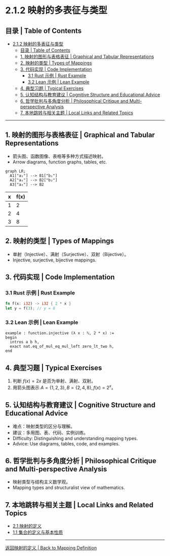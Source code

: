 # 2.1.2 映射的多表征与类型

## 目录 | Table of Contents

- [2.1.2 映射的多表征与类型](#212-映射的多表征与类型)
  - [目录 | Table of Contents](#目录--table-of-contents)
  - [1. 映射的图形与表格表征 | Graphical and Tabular Representations](#1-映射的图形与表格表征--graphical-and-tabular-representations)
  - [2. 映射的类型 | Types of Mappings](#2-映射的类型--types-of-mappings)
  - [3. 代码实现 | Code Implementation](#3-代码实现--code-implementation)
    - [3.1 Rust 示例 | Rust Example](#31-rust-示例--rust-example)
    - [3.2 Lean 示例 | Lean Example](#32-lean-示例--lean-example)
  - [4. 典型习题 | Typical Exercises](#4-典型习题--typical-exercises)
  - [5. 认知结构与教育建议 | Cognitive Structure and Educational Advice](#5-认知结构与教育建议--cognitive-structure-and-educational-advice)
  - [6. 哲学批判与多角度分析 | Philosophical Critique and Multi-perspective Analysis](#6-哲学批判与多角度分析--philosophical-critique-and-multi-perspective-analysis)
  - [7. 本地跳转与相关主题 | Local Links and Related Topics](#7-本地跳转与相关主题--local-links-and-related-topics)

---

## 1. 映射的图形与表格表征 | Graphical and Tabular Representations

- 箭头图、函数图像、表格等多种方式描述映射。
- Arrow diagrams, function graphs, tables, etc.

```mermaid
graph LR;
  A1["a₁"] --> B1["b₁"]
  A2["a₂"] --> B2["b₂"]
  A3["a₃"] --> B2
```

| x | f(x) |
|---|------|
| 1 | 2    |
| 2 | 4    |
| 3 | 8    |

## 2. 映射的类型 | Types of Mappings

- 单射（Injective）、满射（Surjective）、双射（Bijective）。
- Injective, surjective, bijective mappings.

## 3. 代码实现 | Code Implementation

### 3.1 Rust 示例 | Rust Example

```rust
fn f(x: i32) -> i32 { 2 * x }
let y = f(3); // y = 6
```

### 3.2 Lean 示例 | Lean Example

```lean
example : function.injective (λ x : ℕ, 2 * x) :=
begin
  intros a b h,
  exact nat.eq_of_mul_eq_mul_left zero_lt_two h,
end
```

## 4. 典型习题 | Typical Exercises

1. 判断 $f(x) = 2x$ 是否为单射、满射、双射。
2. 用箭头图表示 $A = \{1,2,3\}, B = \{2,4,8\}, f(x) = 2^x$。

## 5. 认知结构与教育建议 | Cognitive Structure and Educational Advice

- 难点：映射类型的区分与理解。
- 建议：多用图、表、代码、实例训练。
- Difficulty: Distinguishing and understanding mapping types.
- Advice: Use diagrams, tables, code, and examples.

## 6. 哲学批判与多角度分析 | Philosophical Critique and Multi-perspective Analysis

- 映射类型与结构主义数学观。
- Mapping types and structuralist view of mathematics.

## 7. 本地跳转与相关主题 | Local Links and Related Topics

- [2.1 映射的定义](../2.1-映射的定义.md)
- [1.1 集合的定义与基本性质](../../1-集合论/1.1-集合的定义与基本性质.md)

---

[返回映射的定义 | Back to Mapping Definition](../2.1-映射的定义.md)
